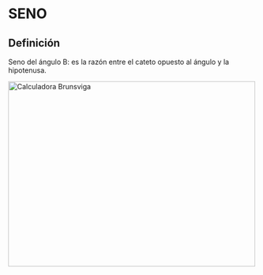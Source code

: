 # SENO

## Definición

Seno del ángulo B: es la razón entre el cateto opuesto al ángulo y la hipotenusa.

<a data-flickr-embed="true"  href="https://www.flickr.com/photos/ziol/23974457001/in/album-72157660822955173/" title="Calculadora Brunsviga"><img src="https://c2.staticflickr.com/2/1639/23974457001_be4f4f870f.jpg" width="500" height="375" alt="Calculadora Brunsviga"></a><script async src="//embedr.flickr.com/assets/client-code.js" charset="utf-8"></script>

